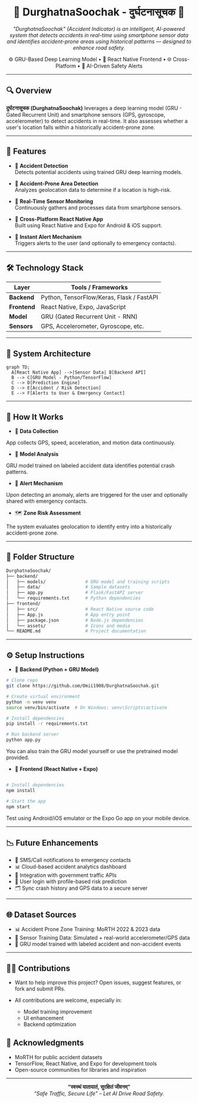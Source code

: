 <h1 align="center">🚨 DurghatnaSoochak - दुर्घटनासूचक 🚨</h1>

<p align="center">
  <em>"DurghatnaSoochak" (Accident Indicator) is an intelligent, AI-powered system that detects accidents in real-time using smartphone sensor data and identifies accident-prone areas using historical patterns — designed to enhance road safety.</em>
</p>

<p align="center">
  ⚙️ GRU-Based Deep Learning Model • 📱 React Native Frontend • 🌐 Cross-Platform • 🧠 AI-Driven Safety Alerts
</p>

---

## 🔍 Overview

**दुर्घटनासूचक (DurghatnaSoochak)** leverages a deep learning model (GRU - Gated Recurrent Unit) and smartphone sensors (GPS, gyroscope, accelerometer) to detect accidents in real-time. It also assesses whether a user's location falls within a historically accident-prone zone.

---

## 🚀 Features

- 🧠 **Accident Detection**  
  Detects potential accidents using trained GRU deep learning models.

- 📍 **Accident-Prone Area Detection**  
  Analyzes geolocation data to determine if a location is high-risk.

- 📡 **Real-Time Sensor Monitoring**  
  Continuously gathers and processes data from smartphone sensors.

- 📲 **Cross-Platform React Native App**  
  Built using React Native and Expo for Android & iOS support.

- 📢 **Instant Alert Mechanism**  
  Triggers alerts to the user (and optionally to emergency contacts).

---

## 🛠️ Technology Stack

| Layer        | Tools / Frameworks                        |
| ------------ | ----------------------------------------- |
| **Backend**  | Python, TensorFlow/Keras, Flask / FastAPI |
| **Frontend** | React Native, Expo, JavaScript            |
| **Model**    | GRU (Gated Recurrent Unit - RNN)          |
| **Sensors**  | GPS, Accelerometer, Gyroscope, etc.       |

---

## 🧠 System Architecture

```mermaid
graph TD;
  A[React Native App] -->|Sensor Data| B[Backend API]
  B --> C[GRU Model - Python/TensorFlow]
  C --> D[Prediction Engine]
  D --> E[Accident / Risk Detection]
  E --> F[Alerts to User & Emergency Contact]
```

---

## 🧩 How It Works

- 📱 **Data Collection**

App collects GPS, speed, acceleration, and motion data continuously.

- 🧠 **Model Analysis**

GRU model trained on labeled accident data identifies potential crash patterns.

- 📢 **Alert Mechanism**

Upon detecting an anomaly, alerts are triggered for the user and optionally shared with emergency contacts.

- 🗺️ **Zone Risk Assessment**

The system evaluates geolocation to identify entry into a historically accident-prone zone.

---

## 📁 Folder Structure

```Bash
DurghatnaSoochak/
├── backend/
│   ├── models/               # GRU model and training scripts
│   ├── data/                 # Sample datasets
│   ├── app.py                # Flask/FastAPI server
│   └── requirements.txt      # Python dependencies
├── frontend/
│   ├── src/                  # React Native source code
│   ├── App.js                # App entry point
│   ├── package.json          # Node.js dependencies
│   └── assets/               # Icons and media
└── README.md                 # Project documentation
```

---

## ⚙️ Setup Instructions

- 🧠 **Backend (Python + GRU Model)**

```bash
# Clone repo
git clone https://github.com/Omii1908/DurghatnaSoochak.git

# Create virtual environment
python -m venv venv
source venv/bin/activate  # On Windows: venv\Scripts\activate

# Install dependencies
pip install -r requirements.txt

# Run backend server
python app.py
```

You can also train the GRU model yourself or use the pretrained model provided.

- 📲 **Frontend (React Native + Expo)**

```bash

# Install dependencies
npm install

# Start the app
npm start
```

Test using Android/iOS emulator or the Expo Go app on your mobile device.

---

## 📉 Future Enhancements

- 🔗 SMS/Call notifications to emergency contacts
- 📊 Cloud-based accident analytics dashboard
- 📁 Integration with government traffic APIs
- 🔐 User login with profile-based risk prediction
- 🗂️ Sync crash history and GPS data to a secure server

---

## 🌐 Dataset Sources

- 📊 Accident Prone Zone Training: MoRTH 2022 & 2023 data
- 📱 Sensor Training Data: Simulated + real-world accelerometer/GPS data
- 🧪 GRU model trained with labeled accident and non-accident events

---

## 👨‍💻 Contributions

- Want to help improve this project? Open issues, suggest features, or fork and submit PRs.

- All contributions are welcome, especially in:
  - Model training improvement
  - UI enhancement
  - Backend optimization

## 🙏 Acknowledgments

- MoRTH for public accident datasets
- TensorFlow, React Native, and Expo for development tools
- Open-source communities for libraries and inspiration

---

<p align="center"> <strong>“स्वस्थं यातायातं, सुरक्षितं जीवनम्”</strong><br> <em>“Safe Traffic, Secure Life” – Let AI Drive Road Safety.</em> </p>

